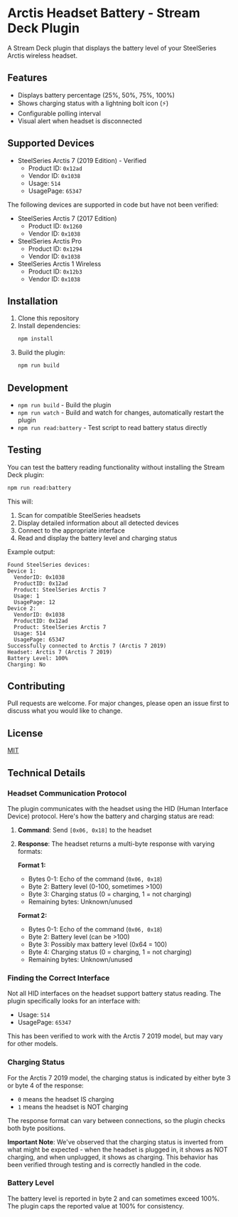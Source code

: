 # Arctis Headset Battery - Stream Deck Plugin

A Stream Deck plugin that displays the battery level of your SteelSeries Arctis wireless headset.

## Features

- Displays battery percentage (25%, 50%, 75%, 100%)
- Shows charging status with a lightning bolt icon (⚡)
- Configurable polling interval
- Visual alert when headset is disconnected

## Supported Devices

- SteelSeries Arctis 7 (2019 Edition) - Verified
  - Product ID: `0x12ad`
  - Vendor ID: `0x1038`
  - Usage: `514`
  - UsagePage: `65347`

The following devices are supported in code but have not been verified:

- SteelSeries Arctis 7 (2017 Edition)
  - Product ID: `0x1260`
  - Vendor ID: `0x1038`
- SteelSeries Arctis Pro
  - Product ID: `0x1294`
  - Vendor ID: `0x1038`
- SteelSeries Arctis 1 Wireless
  - Product ID: `0x12b3`
  - Vendor ID: `0x1038`

## Installation

1. Clone this repository
2. Install dependencies:
   ```bash
   npm install
   ```
3. Build the plugin:
   ```bash
   npm run build
   ```

## Development

- `npm run build` - Build the plugin
- `npm run watch` - Build and watch for changes, automatically restart the plugin
- `npm run read:battery` - Test script to read battery status directly

## Testing

You can test the battery reading functionality without installing the Stream Deck plugin:

```bash
npm run read:battery
```

This will:

1. Scan for compatible SteelSeries headsets
2. Display detailed information about all detected devices
3. Connect to the appropriate interface
4. Read and display the battery level and charging status

Example output:

```
Found SteelSeries devices:
Device 1:
  VendorID: 0x1038
  ProductID: 0x12ad
  Product: SteelSeries Arctis 7
  Usage: 1
  UsagePage: 12
Device 2:
  VendorID: 0x1038
  ProductID: 0x12ad
  Product: SteelSeries Arctis 7
  Usage: 514
  UsagePage: 65347
Successfully connected to Arctis 7 (Arctis 7 2019)
Headset: Arctis 7 (Arctis 7 2019)
Battery Level: 100%
Charging: No
```

## Contributing

Pull requests are welcome. For major changes, please open an issue first to discuss what you would like to change.

## License

[MIT](LICENSE)

## Technical Details

### Headset Communication Protocol

The plugin communicates with the headset using the HID (Human Interface Device) protocol. Here's how the battery and charging status are read:

1. **Command**: Send `[0x06, 0x18]` to the headset
2. **Response**: The headset returns a multi-byte response with varying formats:

   **Format 1:**

   - Bytes 0-1: Echo of the command (`0x06, 0x18`)
   - Byte 2: Battery level (0-100, sometimes >100)
   - Byte 3: Charging status (0 = charging, 1 = not charging)
   - Remaining bytes: Unknown/unused

   **Format 2:**

   - Bytes 0-1: Echo of the command (`0x06, 0x18`)
   - Byte 2: Battery level (can be >100)
   - Byte 3: Possibly max battery level (0x64 = 100)
   - Byte 4: Charging status (0 = charging, 1 = not charging)
   - Remaining bytes: Unknown/unused

### Finding the Correct Interface

Not all HID interfaces on the headset support battery status reading. The plugin specifically looks for an interface with:

- Usage: `514`
- UsagePage: `65347`

This has been verified to work with the Arctis 7 2019 model, but may vary for other models.

### Charging Status

For the Arctis 7 2019 model, the charging status is indicated by either byte 3 or byte 4 of the response:

- `0` means the headset IS charging
- `1` means the headset is NOT charging

The response format can vary between connections, so the plugin checks both byte positions.

**Important Note**: We've observed that the charging status is inverted from what might be expected - when the headset is plugged in, it shows as NOT charging, and when unplugged, it shows as charging. This behavior has been verified through testing and is correctly handled in the code.

### Battery Level

The battery level is reported in byte 2 and can sometimes exceed 100%. The plugin caps the reported value at 100% for consistency.
